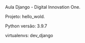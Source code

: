 Aula Django - Digital Innovation One.

Projeto: hello_wold.

Python versão: 3.9.7

virtualenvs: dev_django


